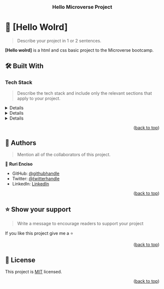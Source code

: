<a name="readme-top"></a>

<div align="center">
  <br/>

  <h3><b>Hello Microverse Project</b></h3>

</div>

<!-- PROJECT DESCRIPTION -->

# 📖 [Hello Wolrd] <a name="about-project"></a>

> Describe your project in 1 or 2 sentences.

**[Hello wolrd]** is a html and css basic project to the Microverse bootcamp. 

## 🛠 Built With <a name="built-with"></a>

### Tech Stack <a name="tech-stack"></a>

> Describe the tech stack and include only the relevant sections that apply to your project.

<details>

  <ul>
    <li>HTML</li>
  </ul>
</details>

<details>
  
  <ul>
    <li>CSS</li>
  </ul>
</details>

<details>

  <ul>
    <li>VSC</li>
  </ul>
</details>

<p align="right">(<a href="#readme-top">back to top</a>)</p>

<!-- AUTHORS -->

## 👥 Authors <a name="authors"></a>

> Mention all of the collaborators of this project.

👤 **Ruri Enciso**

- GitHub: [@githubhandle](https://github.com/RuriEnciso)
- Twitter: [@twitterhandle](https://twitter.com/rurienciso)
- LinkedIn: [LinkedIn](https://www.linkedin.com/in/ruri-enciso/)

<p align="right">(<a href="#readme-top">back to top</a>)</p>

<!-- SUPPORT -->

## ⭐️ Show your support <a name="support"></a>

> Write a message to encourage readers to support your project

If you like this project give me a ⭐️

<p align="right">(<a href="#readme-top">back to top</a>)</p>


<!-- LICENSE -->

## 📝 License <a name="license"></a>

This project is [MIT](./LICENSE) licensed.

<p align="right">(<a href="#readme-top">back to top</a>)</p>
